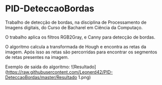 # PID-DeteccaoBordas

Trabalho de detecção de bordas, na disciplina de Processamento de Imagens digitais, do Curso de Bacharel em Ciência da Computaço. 

O trabalho aplica os filtros RGB2Gray, e Canny para detecção de bordas. 

O algoritmo calcula a transformada de Hough e encontra as retas da imagem. Após isso as retas são percorridas para encontrar os segmentos de retas presentes na imagem. 

Exemplo de saida do algoritmo: 
![Resultado](https://raw.githubusercontent.com/Leonerd42/PID-DeteccaoBordas/master/Resultado 1.png)
